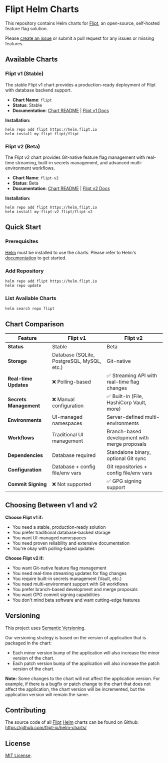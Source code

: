 # Flipt Helm Charts

<!-- Keep full URL links to repo files because this README syncs from main to gh-pages.  -->

This repository contains Helm charts for [Flipt](https://flipt.io), an open-source, self-hosted feature flag solution.

Please [create an issue](https://github.com/flipt-io/helm-charts/issues/new) or submit a pull request for any issues or missing features.

## Available Charts

### Flipt v1 (Stable)

The stable Flipt v1 chart provides a production-ready deployment of Flipt with database backend support.

- **Chart Name**: `flipt`
- **Status**: Stable
- **Documentation**: [Chart README](charts/flipt/README.md) | [Flipt v1 Docs](https://flipt.io/docs)

**Installation:**

```console
helm repo add flipt https://helm.flipt.io
helm install my-flipt flipt/flipt
```

### Flipt v2 (Beta)

The Flipt v2 chart provides Git-native feature flag management with real-time streaming, built-in secrets management, and advanced multi-environment workflows.

- **Chart Name**: `flipt-v2`
- **Status**: Beta
- **Documentation**: [Chart README](charts/flipt-v2/README.md) | [Flipt v2 Docs](https://docs.flipt.io/v2/)

**Installation:**

```console
helm repo add flipt https://helm.flipt.io
helm install my-flipt-v2 flipt/flipt-v2
```

## Quick Start

### Prerequisites

[Helm](https://helm.sh) must be installed to use the charts. Please refer to Helm's [documentation](https://helm.sh/docs/) to get started.

### Add Repository

```console
helm repo add flipt https://helm.flipt.io
helm repo update
```

### List Available Charts

```console
helm search repo flipt
```

## Chart Comparison

| Feature                | Flipt v1                                   | Flipt v2                                      |
| ---------------------- | ------------------------------------------ | --------------------------------------------- |
| **Status**             | Stable                                     | Beta                                          |
| **Storage**            | Database (SQLite, PostgreSQL, MySQL, etc.) | Git-native                                    |
| **Real-time Updates**  | ❌ Polling-based                           | ✅ Streaming API with real-time flag changes  |
| **Secrets Management** | ❌ Manual configuration                    | ✅ Built-in (File, HashiCorp Vault, more)     |
| **Environments**       | UI-managed namespaces                      | Server-defined multi-environments             |
| **Workflows**          | Traditional UI management                  | Branch-based development with merge proposals |
| **Dependencies**       | Database required                          | Standalone binary, optional Git sync          |
| **Configuration**      | Database + config file/env vars            | Git repositories + config file/env vars       |
| **Commit Signing**     | ❌ Not supported                           | ✅ GPG signing support                        |

## Choosing Between v1 and v2

**Choose Flipt v1 if:**

- You need a stable, production-ready solution
- You prefer traditional database-backed storage
- You want UI-managed namespaces
- You need proven reliability and extensive documentation
- You're okay with polling-based updates

**Choose Flipt v2 if:**

- You want Git-native feature flag management
- You need real-time streaming updates for flag changes
- You require built-in secrets management (Vault, etc.)
- You need multi-environment support with Git workflows
- You prefer branch-based development and merge proposals
- You want GPG commit signing capabilities
- You don't mind beta software and want cutting-edge features

## Versioning

This project uses [Semantic Versioning](https://semver.org/).

Our versioning strategy is based on the version of application that is packaged in the chart:

- Each minor version bump of the application will also increase the minor version of the chart.
- Each patch version bump of the application will also increase the patch version of the chart.

**Note:** Some changes to the chart will not affect the application version. For example, if there is a bugfix or patch change to the chart that does not affect the application, the chart version will be incremented, but the application version will remain the same.

## Contributing

The source code of all [Flipt](https://flipt.io/) [Helm](https://helm.sh) charts can be found on Github: <https://github.com/flipt-io/helm-charts/>

## License

[MIT License](https://github.com/flipt-io/helm-charts/blob/main/LICENSE).

